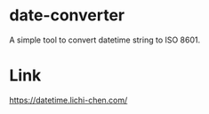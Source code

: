 # date-converter
A simple tool to convert datetime string to ISO 8601.

# Link
https://datetime.lichi-chen.com/
